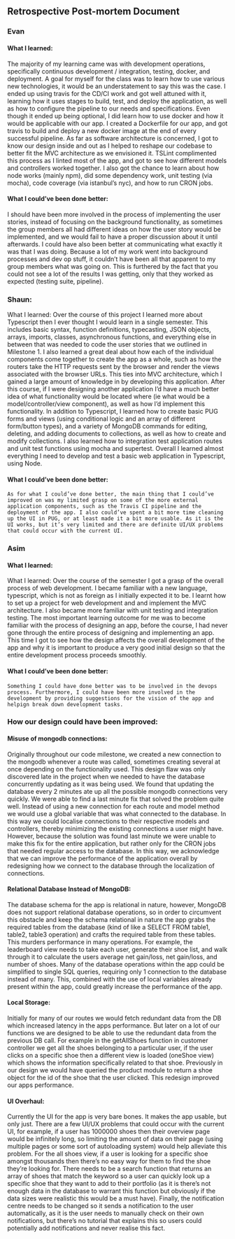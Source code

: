 ## Retrospective Post-mortem Document  

### Evan  
#### What I learned:  
  The majority of my learning came was with development operations, specifically continuous development / integration, testing, docker, and deployment. A goal for myself for the class was to learn how to use various new technologies, it would be an understatement to say this was the case. I ended up using travis for the CD/CI work and got well attuned with it, learning how it uses stages to build, test, and deploy the application, as well as how to configure the pipeline to our needs and specifications. Even though it ended up being optional, I did learn how to use docker and how it would be applicable with our app. I created a Dockerfile for our app, and got travis to build and deploy a new docker image at the end of every successful pipeline. As far as software architecture is concerned, I got to know our design inside and out as I helped to reshape our codebase to better fit the MVC architecture as we envisioned it. TSLint complimented this process as I linted most of the app, and got to see how different models and controllers worked together. I also got the chance to learn about how node works (mainly npm), did some dependency work, unit testing (via mocha), code coverage (via istanbul’s nyc), and how to run CRON jobs.

#### What I could’ve been done better:  
  I should have been more involved in the process of implementing the user stories, instead of focusing on the background functionality, as sometimes the group members all had different ideas on how the user story would be implemented, and we would fail to have a proper discussion about it until afterwards. I could have also been better at communicating what exactly it was that I was doing. Because a lot of my work went into background processes and dev op stuff, it couldn’t have been all that apparent to my group members what was going on. This is furthered by the fact that you could not see a lot of the results I was getting, only that they worked as expected (testing suite, pipeline). 

### Shaun:
What I learned:
	Over the course of this project I learned more about Typescript then I ever thought I would learn in a single semester. This includes basic syntax, function definitions, typecasting, JSON objects, arrays, imports, classes, asynchronous functions, and everything else in between that was needed to code the user stories that we outlined in Milestone 1. I also learned a great deal about how each of the individual components come together to create the app as a whole, such as how the routers take the HTTP requests sent by the browser and render the views associated with the browser URLs. This ties into MVC architecture, which I gained a large amount of knowledge in by developing this application. After this course, if I were designing another application I’d have a much better idea of what functionality would be located where (ie what would be a model/controller/view component), as well as how I’d implement this functionality. In addition to Typescript, I learned how to create basic PUG forms and views (using conditional logic and an array of different form/button types), and a variety of MongoDB commands for editing, deleting, and adding documents to collections, as well as how to create and modify collections. I also learned how to integration test application routes and unit test functions using mocha and supertest. Overall I learned almost everything I need to develop and test a basic web application in Typescript, using Node.

#### What I could’ve been done better:  
	As for what I could’ve done better, the main thing that I could’ve improved on was my limited grasp on some of the more external application components, such as the Travis CI pipeline and the deployment of the app. I also could’ve spent a bit more time cleaning up the UI in PUG, or at least made it a bit more usable. As it is the UI works, but it’s very limited and there are definite UI/UX problems that could occur with the current UI.


### Asim

#### What I learned:  
What I learned:
	Over the course of the semester I got a grasp of the overall process of web development. I became familiar with a new language, typescript, which is not as foreign as I initially expected it to be. I learnt how to set up a project for web development and and implement the MVC architecture. I also became more familiar with unit testing and integration testing. The most important learning outcome for me was to become familiar with the process of designing an app, before the course, I had never gone through the entire process of designing and implementing an app. This time I got to see how the design affects the overall development of the app and why it is important to produce a very good initial design so that the entire development process proceeds smoothly.  
#### What I could’ve been done better:  
	Something I could have done better was to be involved in the devops process. Furthermore, I could have been more involved in the development by providing suggestions for the vision of the app and helpign break down development tasks. 


### How our design could have been improved:  
#### Misuse of mongodb connections:  
  Originally throughout our code milestone, we created a new connection to the mongodb whenever a route was called, sometimes creating several at once depending on the functionality used. This design flaw was only discovered late in the project when we needed to have the database concurrently updating as it was being used. We found that updating the database every 2 minutes ate up all the possible mongodb connections very quickly. We were able to find a last minute fix that solved the problem quite well. Instead of using a new connection for each route and model method we would use a global variable that was what connected to the database. In this way we could localise connections to their respective models and controllers, thereby minimizing the existing connections a user might have. However, because the solution was found last minute we were unable to make this fix for the entire application, but rather only for the CRON jobs that needed regular access to the database. In this way, we acknowledge that we can improve the performance of the application overall by redesigning how we connect to the database through the localization of connections.
  
#### Relational Database Instead of MongoDB:

The database schema for the app is relational in nature, however, MongoDB does not support relational database operations, so in order to circumvent this obstacle and keep the schema relational in nature the app grabs the required tables from the database (kind of like a SELECT FROM table1, table2, table3 operation) and crafts the required table from these tables. This murders performance in many operations. For example, the leaderboard view needs to take each user, generate their shoe list, and walk through it to calculate the users average net gain/loss, net gain/loss, and number of shoes. Many of the database operations within the app could be simplified to single SQL queries, requiring only 1 connection to the database instead of many. This, combined with the use of local variables already present within the app, could greatly increase the performance of the app.

#### Local Storage:
Initially for many of our routes we would fetch redundant data from the DB which increased latency in the apps performance. But later on a lot of our functions we are designed to be able to use the redundant data from the previous DB call. For example in the getAllShoes function in customer controller we get all the shoes belonging to a particular user, if the user clicks on a specific shoe then a different view is loaded (oneShoe view) which shows the information specifically related to that shoe. Previously in our design we would have queried the product module to return a shoe object for the id of the shoe that the user clicked. This redesign improved our apps performance. 

#### UI Overhaul:

Currently the UI for the app is very bare bones. It makes the app usable, but only just. There are a few UI/UX problems that could occur with the current UI, for example, if a user has 1000000 shoes then their overview page would be infinitely long, so limiting the amount of data on their page (using multiple pages or some sort of autoloading system) would help alleviate this problem. For the all shoes view, if a user is looking for a specific shoe amongst thousands then there’s no easy way for them to find the shoe they’re looking for. There needs to be a search function that returns an array of shoes that match the keyword so a user can quickly look up a specific shoe that they want to add to their portfolio (as it is there’s not enough data in the database to warrant this function but obviously if the data sizes were realistic this would be a must have). Finally, the notification centre needs to be changed so it sends a notification to the user automatically, as it is the user needs to manually check on their own notifications, but there’s no tutorial that explains this so users could potentially add notifications and never realise this fact.
